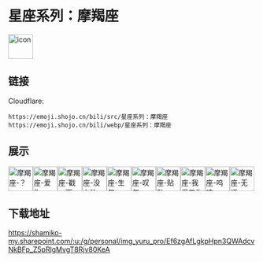# 星座系列：摩羯座
<img src="https://emoji.shojo.cn/bili/src/星座系列：摩羯座/icon.png" width="50" height="50" alt="icon">

## 链接
Cloudflare:
```
https://emoji.shojo.cn/bili/src/星座系列：摩羯座
https://emoji.shojo.cn/bili/webp/星座系列：摩羯座
```
## 展示
<img src="https://emoji.shojo.cn/bili/src/星座系列：摩羯座/摩羯座-？.png" width="50" height="50" alt="摩羯座-？"><img src="https://emoji.shojo.cn/bili/src/星座系列：摩羯座/摩羯座-爱你.png" width="50" height="50" alt="摩羯座-爱你"><img src="https://emoji.shojo.cn/bili/src/星座系列：摩羯座/摩羯座-戳一下.png" width="50" height="50" alt="摩羯座-戳一下"><img src="https://emoji.shojo.cn/bili/src/星座系列：摩羯座/摩羯座-没办法.png" width="50" height="50" alt="摩羯座-没办法"><img src="https://emoji.shojo.cn/bili/src/星座系列：摩羯座/摩羯座-生气.png" width="50" height="50" alt="摩羯座-生气"><img src="https://emoji.shojo.cn/bili/src/星座系列：摩羯座/摩羯座-叹气.png" width="50" height="50" alt="摩羯座-叹气"><img src="https://emoji.shojo.cn/bili/src/星座系列：摩羯座/摩羯座-贴贴.png" width="50" height="50" alt="摩羯座-贴贴"><img src="https://emoji.shojo.cn/bili/src/星座系列：摩羯座/摩羯座-我爱工作.png" width="50" height="50" alt="摩羯座-我爱工作"><img src="https://emoji.shojo.cn/bili/src/星座系列：摩羯座/摩羯座-呜哇.png" width="50" height="50" alt="摩羯座-呜哇"><img src="https://emoji.shojo.cn/bili/src/星座系列：摩羯座/摩羯座-无语.png" width="50" height="50" alt="摩羯座-无语">

## 下载地址

https://shamiko-my.sharepoint.com/:u:/g/personal/img_yuru_pro/Ef6zgAfLgkpHpn3QWAdcvNkBFp_Z5pRlgMvgT8Rjv80KeA
